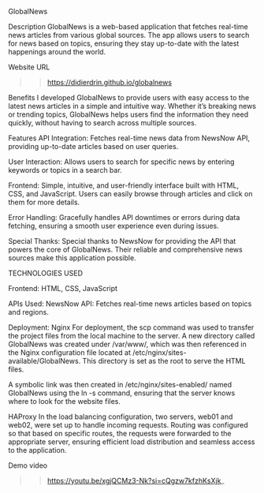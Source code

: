 GlobalNews

Description
GlobalNews is a web-based application that fetches real-time news articles from various global sources. The app allows users to search for news based on topics, ensuring they stay up-to-date with the latest happenings around the world.

Website URL
>> https://didierdrin.github.io/globalnews

Benefits
I developed GlobalNews to provide users with easy access to the latest news articles in a simple and intuitive way. Whether it’s breaking news or trending topics, GlobalNews helps users find the information they need quickly, without having to search across multiple sources.

Features
API Integration:
Fetches real-time news data from NewsNow API, providing up-to-date articles based on user queries.

User Interaction:
Allows users to search for specific news by entering keywords or topics in a search bar.

Frontend:
Simple, intuitive, and user-friendly interface built with HTML, CSS, and JavaScript.
Users can easily browse through articles and click on them for more details.

Error Handling:
Gracefully handles API downtimes or errors during data fetching, ensuring a smooth user experience even during issues.

Special Thanks:
Special thanks to NewsNow for providing the API that powers the core of GlobalNews. Their reliable and comprehensive news sources make this application possible.

TECHNOLOGIES USED

Frontend:
HTML, CSS, JavaScript

APIs Used:
NewsNow API: Fetches real-time news articles based on topics and regions.

Deployment:
Nginx
For deployment, the scp command was used to transfer the project files from the local machine to the server. A new directory called GlobalNews was created under /var/www/, which was then referenced in the Nginx configuration file located at /etc/nginx/sites-available/GlobalNews. This directory is set as the root to serve the HTML files.

A symbolic link was then created in /etc/nginx/sites-enabled/ named GlobalNews using the ln -s command, ensuring that the server knows where to look for the website files.

HAProxy
In the load balancing configuration, two servers, web01 and web02, were set up to handle incoming requests. Routing was configured so that based on specific routes, the requests were forwarded to the appropriate server, ensuring efficient load distribution and seamless access to the application.

Demo video 
>> https://youtu.be/xgjQCMz3-Nk?si=cQgzw7kfzhKsXjk_
